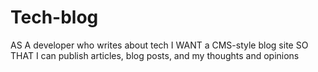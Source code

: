 # Tech-blog
AS A developer who writes about tech I WANT a CMS-style blog site SO THAT I can publish articles, blog posts, and my thoughts and opinions
